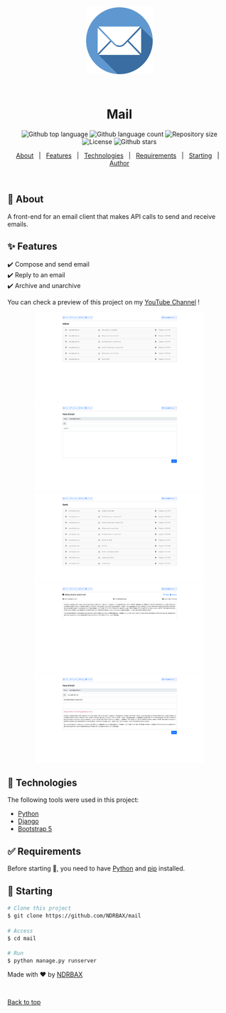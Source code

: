 <div align="center" id="top"> 
  <img src="./assets/email.png" alt="Mail" height="150px" />

&#xa0;

</div>

<h1 align="center">Mail</h1>

<p align="center">
  <img alt="Github top language" src="https://img.shields.io/github/languages/top/NDRBAX/mail?color=56BEB8"> <img alt="Github language count" src="https://img.shields.io/github/languages/count/NDRBAX/mail?color=56BEB8"> <img alt="Repository size" src="https://img.shields.io/github/repo-size/NDRBAX/mail?color=56BEB8"> <img alt="License" src="https://img.shields.io/github/license/NDRBAX/mail?color=56BEB8"> <img alt="Github stars" src="https://img.shields.io/github/stars/NDRBAX/mail?color=56BEB8" />
</p>

<p align="center">
  <a href="#dart-about">About</a> &#xa0; | &#xa0; 
  <a href="#sparkles-features">Features</a> &#xa0; | &#xa0;
  <a href="#rocket-technologies">Technologies</a> &#xa0; | &#xa0;
  <a href="#white_check_mark-requirements">Requirements</a> &#xa0; | &#xa0;
  <a href="#checkered_flag-starting">Starting</a> &#xa0; | &#xa0;
  <a href="https://github.com/NDRBAX" target="_blank">Author</a>
</p>

<br>

## :dart: About

A front-end for an email client that makes API calls to send and receive emails.

## :sparkles: Features

:heavy_check_mark: Compose and send email\
:heavy_check_mark: Reply to an email\
:heavy_check_mark: Archive and unarchive

You can check a preview of this project on my [YouTube Channel](https://youtu.be/_9zXYKbGCmA) !

<div align="center">
<img src="./assets/preview-1.png" alt="Awesome CyberghostVPN Cli" height="200px" />
<img src="./assets/preview-2.png" alt="Awesome CyberghostVPN Cli" height="200px" />
<img src="./assets/preview-3.png" alt="Awesome CyberghostVPN Cli" height="200px" />
<img src="./assets/preview-4.png" alt="Awesome CyberghostVPN Cli" height="200px" />
<img src="./assets/preview-5.png" alt="Awesome CyberghostVPN Cli" height="200px" />
</div>

## :rocket: Technologies

The following tools were used in this project:

- [Python](https://www.python.org/)
- [Django](https://www.djangoproject.com/)
- [Bootstrap 5](https://getbootstrap.com/docs/4.4/getting-started/introduction/)

## :white_check_mark: Requirements

Before starting :checkered_flag:, you need to have [Python](https://www.python.org/) and [pip](https://pypi.org/project/pip/) installed.

## :checkered_flag: Starting

```bash
# Clone this project
$ git clone https://github.com/NDRBAX/mail

# Access
$ cd mail

# Run
$ python manage.py runserver

```

Made with :heart: by <a href="https://github.com/NDRBAX" target="_blank">NDRBAX</a>

&#xa0;

<a href="#top">Back to top</a>

